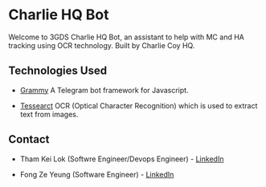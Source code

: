 # Charlie HQ Bot
Welcome to 3GDS Charlie HQ Bot, an assistant to help with MC and HA tracking using OCR technology. Built by Charlie Coy HQ.

## Technologies Used

-   [Grammy](https://github.com/grammyjs/grammy) A Telegram bot framework for Javascript.

-   [Tessearct](https://github.com/tesseract-ocr/tesseract) OCR (Optical Character Recognition) which is used to extract text from images.

## Contact

-   Tham Kei Lok (Softwre Engineer/Devops Engineer) - [LinkedIn](https://www.linkedin.com/in/keiloktql/)

-   Fong Ze Yeung (Software Engineer) - [LinkedIn](https://www.linkedin.com/in/fong-z-8560a9125/)
